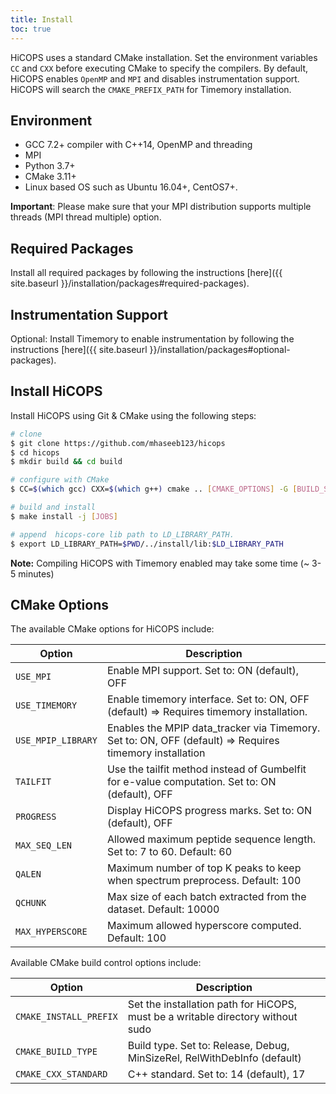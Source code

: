 ```yaml
---
title: Install
toc: true
---
```


HiCOPS uses a standard CMake installation. Set the environment variables `CC` and `CXX` before executing CMake to specify the compilers. By default, HiCOPS enables `OpenMP` and `MPI` and disables instrumentation support. HiCOPS will search the `CMAKE_PREFIX_PATH` for Timemory installation.

## Environment
* GCC 7.2+ compiler with C++14, OpenMP and threading
* MPI
* Python 3.7+
* CMake 3.11+
* Linux based OS such as Ubuntu 16.04+, CentOS7+.

**Important**: Please make sure that your MPI distribution supports multiple threads (MPI thread multiple) option.

## Required Packages
Install all required packages by following the instructions [here]({{ site.baseurl }}/installation/packages#required-packages).

## Instrumentation Support
Optional: Install Timemory to enable instrumentation by following the instructions [here]({{ site.baseurl }}/installation/packages#optional-packages).

## Install HiCOPS
Install HiCOPS using Git & CMake using the following steps:

```bash
# clone
$ git clone https://github.com/mhaseeb123/hicops
$ cd hicops
$ mkdir build && cd build

# configure with CMake
$ CC=$(which gcc) CXX=$(which g++) cmake .. [CMAKE_OPTIONS] -G [BUILD_SYSTEM] [HICOPS_OPTIONS]

# build and install
$ make install -j [JOBS]

# append  hicops-core lib path to LD_LIBRARY_PATH.
$ export LD_LIBRARY_PATH=$PWD/../install/lib:$LD_LIBRARY_PATH
```

**Note:** Compiling HiCOPS with Timemory enabled may take some time (~ 3-5 minutes)

## CMake Options

The available CMake options for HiCOPS include:

| Option             | Description                                                                                             |
|--------------------|---------------------------------------------------------------------------------------------------------|
| `USE_MPI`          | Enable MPI support. Set to: ON (default), OFF                                                           |
| `USE_TIMEMORY`     | Enable timemory interface. Set to: ON, OFF (default) => Requires timemory installation.                 |
| `USE_MPIP_LIBRARY` | Enables the MPIP data_tracker via Timemory. Set to: ON, OFF (default) => Requires timemory installation |
| `TAILFIT`          | Use the tailfit method instead of Gumbelfit for e-value computation. Set to: ON (default), OFF          |
| `PROGRESS`         | Display  HiCOPS progress marks. Set to: ON (default), OFF                                               |
| `MAX_SEQ_LEN`      | Allowed maximum peptide sequence length. Set to: 7 to 60. Default: 60                                   |
| `QALEN`            | Maximum number of top K peaks to keep when spectrum preprocess. Default: 100                            |
| `QCHUNK`           | Max size of each batch extracted from the dataset. Default: 10000                                       |
| `MAX_HYPERSCORE`   | Maximum allowed hyperscore computed. Default: 100                                                       |

Available CMake build control options include:

| Option                 | Description                                                                     |
|------------------------|---------------------------------------------------------------------------------|
| `CMAKE_INSTALL_PREFIX` | Set the installation path for HiCOPS, must be a writable directory without sudo |
| `CMAKE_BUILD_TYPE`     | Build type. Set to: Release, Debug, MinSizeRel, RelWithDebInfo (default)        |
| `CMAKE_CXX_STANDARD`   | C++ standard. Set to: 14 (default), 17                                          |
